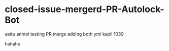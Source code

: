 # closed-issue-mergerd-PR-Autolock-Bot
sattu
anmol
testing PR merge
adding both yml
kapil 1039


hahahs
